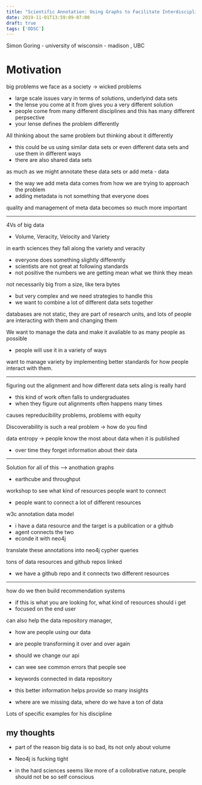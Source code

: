 ```yaml
---
title: "Scientific Annotation: Using Graphs to Facilitate Interdisciplinary Science"
date: 2019-11-01T13:59:09-07:00
draft: true
tags: ['ODSC']
---
```


Simon Goring - university of wisconsin - madison , UBC

# Motivation 

big problems we face as a society -> wicked problems 
- large scale issues vary in terms of solutions, underlyind data sets 
- the lense you come at it from gives you a very different solution 
- people come from many different disciplines and this has many different perpsective 
- your lense defines the problem differently 

All thinking about the same problem but thinking about it differently 
- this could be us using similar data sets or even different data sets and use them in different ways 
- there are also shared data sets 

as much as we might annotate these data sets or add meta - data 
- the way we add meta data comes from how we are trying to approach the problem 
- adding metadata is not something that everyone does 

quality and management of meta data becomes so much more important 

* * * 
4Vs of big data 
- Volume, Veracity, Velocity and Variety 

in earth sciences they fall along the variety and veracity
- everyone does something slightly differently 
- scientists are not great at following standards 
- not positive the numbers we are getting mean what we think they mean 

not necessarily big from a size, like tera bytes 
- but very complex and we need strategies to handle this 
- we want to combine a lot of different data sets together 

databases are not static, they are part of research units, and lots of people are interacting with them and changing them 

We want to manage the data and make it avaliable to as many people as possible 
- people will use it in a variety of ways 

want to manage variety by implementing better standards for how people interact with them. 
* * * 

figuring out the alignment and how different data sets aling is really hard 

- this kind of work often falls to undergraduates 
- when they figure out alignments often happens many times 

causes repreducibility problems, problems with equity 

Discoverability is such a real problem -> how do you find 

data entropy -> people know the most about data when it is published 
- over time they forget information about their data 

* * * 

Solution for all of this --> anothation graphs 
- earthcube and throughput 

workshop to see what kind of resources people want to connect 
- people want to connect a lot of different resources 

w3c annotation data model 
- i have a data resource and the target is a publication or a github 
- agent connects the two 
- econde it with neo4j 

translate these annotations into neo4j cypher queries 

tons of data resources and github repos linked
- we have a github repo and it connects two different resources 


* * * 

how do we then build recommendation systems 
- if this is what you are looking for, what kind of resources should i get 
- focused on the end user 

can also help the data repository manager,
- how are people using our data 
- are people transforming it over and over again 
- should we change our api 
- can wee see common errors that people see 

- keywords connected in data repository 

- this better information helps provide so many insights 
- where are we missing data, where do we have a ton of data 

Lots of specific examples for his discipline 

## my thoughts 

- part of the reason big data is so bad, its not only about volume 
- Neo4j is fucking tight 

- in the hard sciences seems like more of a collobrative nature, people should not be so self conscious 



